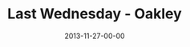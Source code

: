 ---
layout: message
category: message
series: "Kingdom Come"
title: "Last Wednesday - Oakley"
date: 2013-11-27-00-00
message_id: 838
audio: "http://s3.amazonaws.com/crossroads-media/message/audio/1127813_lw_oakley.mp3"
audio-duration: "34:39"
description: "Oakley"
video: "http://s3.amazonaws.com/crossroads-media/message/video/1127813_lw_oakley.mp4"
video-duration: "34:39"
video-image: "http://s3.amazonaws.com/crossroads-media/images/112713_lw_oakley_still.jpg"
explicit: false
---